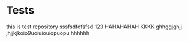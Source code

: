 # Tests 
this is test repository
sssfsdfdfsfsd
123
HAHAHAHAH
KKKK
ghhggjghjj
jhjjkjkoio9uoiuiouiopuopu
hhhhhh